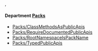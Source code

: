 ,<!-- START_COP_LIST -->
#### Department [Packs](cops_packs.md)

* [Packs/ClassMethodsAsPublicApis](cops_packs.md#packsclassmethodsaspublicapis)
* [Packs/RequireDocumentedPublicApis](cops_packs.md#packsrequiredocumentedpublicapis)
* [Packs/RootNamespaceIsPackName](cops_packs.md#packsrootnamespaceispackname)
* [Packs/TypedPublicApis](cops_packs.md#packstypedpublicapis)

<!-- END_COP_LIST -->
